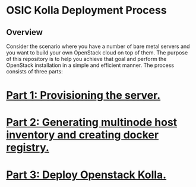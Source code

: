 OSIC Kolla Deployment Process
=============================

Overview
---------

Consider the scenario where you have a number of bare metal servers and you want to build your own OpenStack cloud on top of them. The purpose of this repository is to help you achieve that goal and perform the OpenStack installation in a simple and efficient manner. The process consists of three parts:

# [Part 1: Provisioning the server.](https://github.com/osic/ref-impl-kolla/blob/master/documents/1-osic-provisioning.md)
# [Part 2: Generating multinode host inventory and creating docker registry.](https://github.com/osic/ref-impl-kolla/blob/master/documents/2-osic-inventory-docker-registry.md)
# [Part 3: Deploy Openstack Kolla.](https://github.com/osic/ref-impl-kolla/blob/master/documents/3-osic-deploy-kolla.md)
